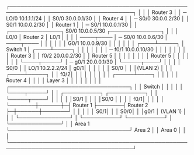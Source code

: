 ┌────────────────────────────────────────────────────────────────────────────────────┐
│                                                                                    │
│                      Router 3                                                      │
│                       ─ LO/0   10.1.1.1/24                                         │
│                         S0/0   30.0.0.1/30                                         │
│                      Router 4                                                      │
│                       ─ S0/0   30.0.0.2/30                                         │
│                         S0/1   10.0.0.2/30                                         │
│                      Router 1                                                      │
│                       ─ S0/1   10.0.0.1/30                                         │
│  ┌──────────────┐       S0/0   10.0.0.5/30                      ┌──────────────┐   │
│  │    L0/0      │    Router 2                                   │    L0/1      │   │
│  │  ────┬────   │     ─ S0/0   10.0.0.6/30                      │  ────┬────   │   │
│  │      │       │       G0/1   10.0.0.9/30                      │      │       │   │
│  │ ┌────┴─────┐ │    Switch 1                                   │ ┌────┴─────┐ │   │
│  │ │          │ │     ─ f0/1   10.0.0.10/30                     │ │          │ │   │
│  │ │ Router 3 │ │       f0/2   20.0.0.2/30                      │ │ Router 5 │ │   │
│  │ │          │ │    Router 5                                   │ │          │ │   │
│  │ └────┬─────┘ │     ─ g0/1   20.0.0.1/30                      │ └─────┬────┘ │   │
│  │ S0/0 │       │       LO/1   10.2.2.2/24                      │   g0/1│      │   │
│  │      │ S0/0  │                                               │       │(VLAN 2)  │
│  │ ┌────┴─────┐ │                                               │   f0/2│      │   │
│  │ │          │ │                                               │ ┌─────┴────┐ │   │
│  │ │ Router 4 │ │                                               │ │ Layer  3 │ │   │
│  │ │          │ │      ┌─────────────────────────────────┐      │ │  Switch  │ │   │
│  │ └────┬─────┘ │      │ ┌──────────┐       ┌──────────┐ │      │ └─────┬────┘ │   │
│  │      │S0/1   │      │ │          │S0/0   │          │ │      │   f0/1│      │   │
│  │      └───────┼──────┼─┤ Router 1 ├───────┤ Router 2 ├─┼──────┼───────┘      │   │
│  │              │  S0/1│ │          │   S0/0│          │ │g0/1  │  (VLAN 1)    │   │
│  └──────────────┘      │ └──────────┘       └──────────┘ │      └──────────────┘   │
│           Area 1       └─────────────────────────────────┘               Area 2    │
│                                                    Area 0                          │
│                                                                                    │
└────────────────────────────────────────────────────────────────────────────────────┘